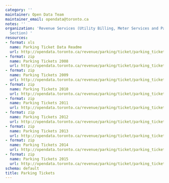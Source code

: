 ```yaml
---
category: ''
maintainer: Open Data Team
maintainer_email: opendata@toronto.ca
notes: ''
organization: 'Revenue Services (Utility Billing, Meter Services and Parking Tags
  Section) '
resources:
- format: xls
  name: Parking Ticket Data Readme
  url: http://opendata.toronto.ca/revenue/parking/ticket/parking_tickets_readme.xls
- format: zip
  name: Parking Tickets 2008
  url: http://opendata.toronto.ca/revenue/parking/ticket/parking_tickets_2008.zip
- format: zip
  name: Parking Tickets 2009
  url: http://opendata.toronto.ca/revenue/parking/ticket/parking_tickets_2009.zip
- format: zip
  name: Parking Tickets 2010
  url: http://opendata.toronto.ca/revenue/parking/ticket/parking_tickets_2010.zip
- format: zip
  name: Parking Tickets 2011
  url: http://opendata.toronto.ca/revenue/parking/ticket/parking_tickets_2011.zip
- format: zip
  name: Parking Tickets 2012
  url: http://opendata.toronto.ca/revenue/parking/ticket/parking_tickets_2012.zip
- format: zip
  name: Parking Tickets 2013
  url: http://opendata.toronto.ca/revenue/parking/ticket/parking_tickets_2013.zip
- format: zip
  name: Parking Tickets 2014
  url: http://opendata.toronto.ca/revenue/parking/ticket/parking_tickets_2014.zip
- format: zip
  name: Parking Tickets 2015
  url: http://opendata.toronto.ca/revenue/parking/ticket/parking_tickets_2015.zip
schema: default
title: Parking Tickets
---
```

